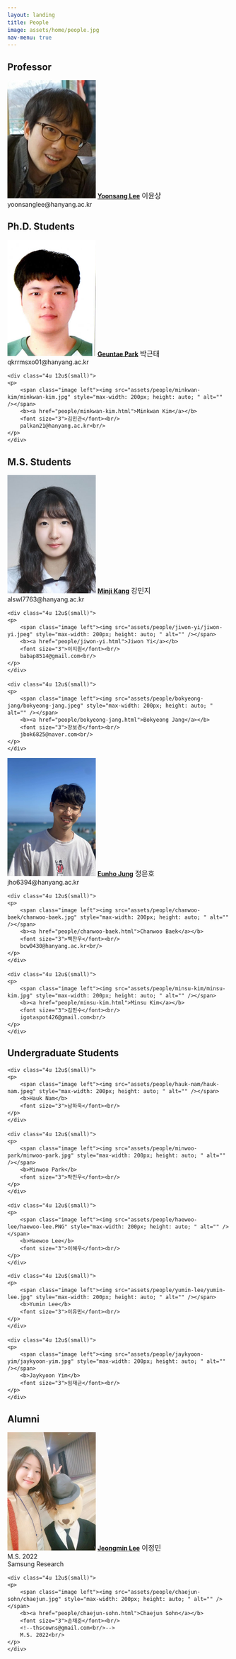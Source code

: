 ```yaml
---
layout: landing
title: People
image: assets/home/people.jpg
nav-menu: true
---
```


<!-- One -->
<section id="one">
	<div class="inner">

<!-- Content -->

<h2>Professor</h2>
<div class="row">
	<div class="4u 12u$(small)">
	<p>
		<span class="image left"><img src="assets/people/yoonsang-lee/yoonsang-lee.jpg" style="max-width: 200px; height: auto; " alt="" /></span>
		<b><a href="people/yoonsang-lee.html">Yoonsang Lee</a></b>
		<font size="3">이윤상</font><br/>
		yoonsanglee@hanyang.ac.kr<br/>
	</p>
	</div>
</div>

<p/>

<h2>Ph.D. Students</h2>
<div class="row">
	<div class="4u 12u$(small)">
	<p>
		<span class="image left"><img src="assets/people/geuntae-park/geuntae-park.png" style="max-width: 200px; height: auto; " alt="" /></span>
		<b><a href ="people/geuntae-park.html">Geuntae Park</a></b>
		<font size="3">박근태</font><br/>
		qkrrmsxo01@hanyang.ac.kr<br/>
	</p>
	</div>

	<div class="4u 12u$(small)">
	<p>
		<span class="image left"><img src="assets/people/minkwan-kim/minkwan-kim.jpg" style="max-width: 200px; height: auto; " alt="" /></span>
		<b><a href="people/minkwan-kim.html">Minkwan Kim</a></b>
		<font size="3">김민관</font><br/>
		palkan21@hanyang.ac.kr<br/>
	</p>
	</div>
</div>

<p/>

<h2>M.S. Students</h2>
<div class="row">
	<div class="4u 12u$(small)">
	<p>
		<span class="image left"><img src="assets/people/minji-kang/minji-kang.jpeg" style="max-width: 200px; height: auto; " alt="" /></span>
		<b><a href="people/minji-kang.html">Minji Kang</a></b>
		<font size="3">강민지</font><br/>
		alswl7763@hanyang.ac.kr<br/>
	</p>
	</div>
	
	<div class="4u 12u$(small)">
	<p>
		<span class="image left"><img src="assets/people/jiwon-yi/jiwon-yi.jpeg" style="max-width: 200px; height: auto; " alt="" /></span>
		<b><a href="people/jiwon-yi.html">Jiwon Yi</a></b>
		<font size="3">이지원</font><br/>
		babap8514@gmail.com<br/>
	</p>
	</div>

	<div class="4u 12u$(small)">
	<p>
		<span class="image left"><img src="assets/people/bokyeong-jang/bokyeong-jang.jpeg" style="max-width: 200px; height: auto; " alt="" /></span>
		<b><a href="people/bokyeong-jang.html">Bokyeong Jang</a></b>
		<font size="3">장보경</font><br/>
		jbok6825@naver.com<br/>
	</p>
	</div>
</div>
<div class="row">
	<div class="4u 12u$(small)">
	<p>
		<span class="image left"><img src="assets/people/eunho-jung/eunho-jung.jpg" style="max-width: 200px; height: auto; " alt="" /></span>
		<b><a href="people/eunho-jung.html">Eunho Jung</a></b>
		<font size="3">정은호</font><br/>
		jho6394@hanyang.ac.kr<br/>
	</p>
	</div>
	
	<div class="4u 12u$(small)">
	<p>
		<span class="image left"><img src="assets/people/chanwoo-baek/chanwoo-baek.jpg" style="max-width: 200px; height: auto; " alt="" /></span>
		<b><a href="people/chanwoo-baek.html">Chanwoo Baek</a></b>
		<font size="3">백찬우</font><br/>
		bcw0430@hanyang.ac.kr<br/>
	</p>
	</div>

	<div class="4u 12u$(small)">
	<p>
		<span class="image left"><img src="assets/people/minsu-kim/minsu-kim.jpg" style="max-width: 200px; height: auto; " alt="" /></span>
		<b><a href="people/minsu-kim.html">Minsu Kim</a></b>
		<font size="3">김민수</font><br/>
		igotaspot426@gmail.com<br/>
	</p>
	</div>

</div>

<p/>

<h2>Undergraduate Students</h2>
<div class="row">	
	
	<div class="4u 12u$(small)">
	<p>
		<span class="image left"><img src="assets/people/hauk-nam/hauk-nam.jpeg" style="max-width: 200px; height: auto; " alt="" /></span>
		<b>Hauk Nam</b>
		<font size="3">남하욱</font><br/>
	</p>
	</div>
	
	<div class="4u 12u$(small)">
	<p>
		<span class="image left"><img src="assets/people/minwoo-park/minwoo-park.jpg" style="max-width: 200px; height: auto; " alt="" /></span>
		<b>Minwoo Park</b>
		<font size="3">박민우</font><br/>
	</p>
	</div>
	
	<div class="4u 12u$(small)">
	<p>
		<span class="image left"><img src="assets/people/haewoo-lee/haewoo-lee.PNG" style="max-width: 200px; height: auto; " alt="" /></span>
		<b>Haewoo Lee</b>
		<font size="3">이해우</font><br/>
	</p>
	</div>
</div>
<div class="row">
	
    <div class="4u 12u$(small)">
    <p>
		<span class="image left"><img src="assets/people/yumin-lee/yumin-lee.jpg" style="max-width: 200px; height: auto; " alt="" /></span>
		<b>Yumin Lee</b>
		<font size="3">이유민</font><br/>
    </p>
    </div>
        
    <div class="4u 12u$(small)">
    <p>
		<span class="image left"><img src="assets/people/jaykyoon-yim/jaykyoon-yim.jpg" style="max-width: 200px; height: auto; " alt="" /></span>
		<b>Jaykyoon Yim</b>
		<font size="3">임재균</font><br/>
    </p>
    </div>

</div>
<p/>

<h2>Alumni</h2>
<div class="row">
	<div class="4u 12u$(small)">
	<p>
		<span class="image left"><img src="assets/people/jeongmin-lee/jeongmin-lee.jpg" style="max-width: 200px; height: auto; " alt="" /></span>
		<b><a href="people/jeongmin-lee.html">Jeongmin Lee</a></b>
		<font size="3">이정민</font><br/>
		<!--j0064423@hanyang.ac.kr<br/>-->
		M.S. 2022<br/>
		Samsung Research<br/>
	</p>
	</div>

	<div class="4u 12u$(small)">
	<p>
		<span class="image left"><img src="assets/people/chaejun-sohn/chaejun.jpg" style="max-width: 200px; height: auto; " alt="" /></span>
		<b><a href="people/chaejun-sohn.html">Chaejun Sohn</a></b>
		<font size="3">손채준</font><br/>
		<!--thscowns@gmail.com<br/>-->
		M.S. 2022<br/>
	</p>
	</div>
</div>

</div>
</section>

